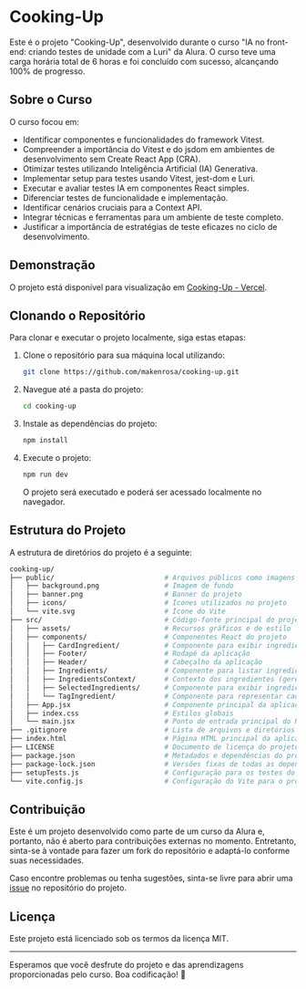 # Cooking-Up

Este é o projeto "Cooking-Up", desenvolvido durante o curso "IA no front-end: criando testes de unidade com a Luri" da Alura. O curso teve uma carga horária total de 6 horas e foi concluído com sucesso, alcançando 100% de progresso.

## Sobre o Curso

O curso focou em:

- Identificar componentes e funcionalidades do framework Vitest.
- Compreender a importância do Vitest e do jsdom em ambientes de desenvolvimento sem Create React App (CRA).
- Otimizar testes utilizando Inteligência Artificial (IA) Generativa.
- Implementar setup para testes usando Vitest, jest-dom e Luri.
- Executar e avaliar testes IA em componentes React simples.
- Diferenciar testes de funcionalidade e implementação.
- Identificar cenários cruciais para a Context API.
- Integrar técnicas e ferramentas para um ambiente de teste completo.
- Justificar a importância de estratégias de teste eficazes no ciclo de desenvolvimento.

## Demonstração

O projeto está disponível para visualização em [Cooking-Up - Vercel](https://cooking-up-steel.vercel.app/).

## Clonando o Repositório

Para clonar e executar o projeto localmente, siga estas etapas:

1. Clone o repositório para sua máquina local utilizando:

   ```bash
   git clone https://github.com/makenrosa/cooking-up.git
   ```

2. Navegue até a pasta do projeto:

   ```bash
   cd cooking-up
   ```

3. Instale as dependências do projeto:

   ```bash
   npm install
   ```

4. Execute o projeto:

   ```bash
   npm run dev
   ```

   O projeto será executado e poderá ser acessado localmente no navegador.

## Estrutura do Projeto

A estrutura de diretórios do projeto é a seguinte:

``` bash
cooking-up/
├── public/                           # Arquivos públicos como imagens e ícones
│   ├── background.png                # Imagem de fundo
│   ├── banner.png                    # Banner do projeto
│   ├── icons/                        # Ícones utilizados no projeto
│   └── vite.svg                      # Ícone do Vite
├── src/                              # Código-fonte principal do projeto
│   ├── assets/                       # Recursos gráficos e de estilo
│   ├── components/                   # Componentes React do projeto
│   │   ├── CardIngredient/           # Componente para exibir ingredientes individuais
│   │   ├── Footer/                   # Rodapé da aplicação
│   │   ├── Header/                   # Cabeçalho da aplicação
│   │   ├── Ingredients/              # Componente para listar ingredientes
│   │   ├── IngredientsContext/       # Contexto dos ingredientes (gerenciamento de estado)
│   │   ├── SelectedIngredients/      # Componente para exibir ingredientes selecionados
│   │   └── TagIngredient/            # Componente para representar cada ingrediente como uma tag
│   ├── App.jsx                       # Componente principal da aplicação
│   ├── index.css                     # Estilos globais
│   └── main.jsx                      # Ponto de entrada principal do React
├── .gitignore                        # Lista de arquivos e diretórios ignorados pelo Git
├── index.html                        # Página HTML principal da aplicação
├── LICENSE                           # Documento de licença do projeto
├── package.json                      # Metadados e dependências do projeto
├── package-lock.json                 # Versões fixas de todas as dependências
├── setupTests.js                     # Configuração para os testes do projeto
└── vite.config.js                    # Configuração do Vite para o projeto
```

## Contribuição

Este é um projeto desenvolvido como parte de um curso da Alura e, portanto, não é aberto para contribuições externas no momento. Entretanto, sinta-se à vontade para fazer um fork do repositório e adaptá-lo conforme suas necessidades.

Caso encontre problemas ou tenha sugestões, sinta-se livre para abrir uma [issue](https://github.com/makenrosa/cooking-up/issues) no repositório do projeto.

## Licença

Este projeto está licenciado sob os termos da licença MIT.

---

Esperamos que você desfrute do projeto e das aprendizagens proporcionadas pelo curso. Boa codificação! 🚀
